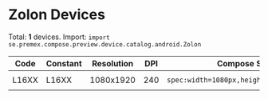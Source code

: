 # Zolon Devices

Total: **1** devices. Import: `import se.premex.compose.preview.device.catalog.android.Zolon`

| Code | Constant | Resolution | DPI | Compose Spec | Preview Usage |
|------|----------|------------|-----|-------------|---------------|
| L16XX | L16XX | 1080x1920 | 240 | `spec:width=1080px,height=1920px,dpi=240` | `@Preview(device = Zolon.L16XX)` |

<!-- Generated automatically. Do not edit manually. -->
